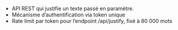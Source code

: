 - API REST qui justifie un texte passé en paramètre.
- Mécanisme d’authentification via token unique
- Rate limit par token pour l’endpoint /api/justify, fixé à 80 000 mots
